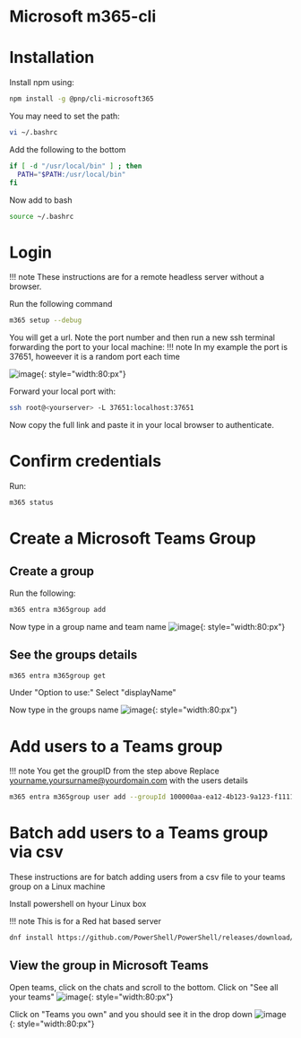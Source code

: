 # Microsoft m365-cli

# Installation
Install npm using:
```bash
npm install -g @pnp/cli-microsoft365
```

You may need to set the path:

```bash
vi ~/.bashrc
```

Add the following to the bottom

```bash
if [ -d "/usr/local/bin" ] ; then
  PATH="$PATH:/usr/local/bin"
fi
```
Now add to bash
```bash
source ~/.bashrc
```

# Login
!!! note
    These instructions are for a remote headless server without a browser.

Run the following command
```bash
m365 setup --debug
```

You will get a url. Note the port number and then run a new ssh terminal
forwarding the port to your local machine:
!!! note
    In my example the port is 37651, howeever it is a random port each time

![image](./img/m365_url.png){: style="width:80:px"}

Forward your local port with:
```bash
ssh root@<yourserver> -L 37651:localhost:37651
```

Now copy the full link and paste it in your local browser to authenticate.

# Confirm credentials
Run:
```bash
m365 status
```

# Create a Microsoft Teams Group
## Create a group
Run the following:
```bash
m365 entra m365group add
```
Now type in a group name and team name
![image](./img/365_url_create_group.png){: style="width:80:px"}

## See the groups details
```bash
m365 entra m365group get
```
Under "Option to use:"
Select "displayName"

Now type in the groups name
![image](./img/365_url_view_group.png){: style="width:80:px"}

# Add users to a Teams group

!!! note
    You get the groupID from the step above
    Replace yourname.yoursurname@yourdomain.com with the users details

```bash
m365 entra m365group user add --groupId 100000aa-ea12-4b123-9a123-f1111111 --userNames "yourname.yoursurname@yourdomain.com" --role member
```

# Batch add users to a Teams group via csv

These instructions are for batch adding users from a csv file to your teams group on a Linux machine

Install powershell on hyour Linux box

!!! note
    This is for a Red hat based server

```bash
dnf install https://github.com/PowerShell/PowerShell/releases/download/v7.5.1/powershell-7.5.1-1.rh.x86_64.rpm
```

## View the group in Microsoft Teams
Open teams, click on the chats and scroll to the bottom.
Click on "See all your teams"
![image](./img/365_teams_1.png){: style="width:80:px"}

Click on "Teams you own" and you should see it in the drop down
![image](./img/365_teams_2.png){: style="width:80:px"}
